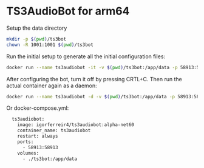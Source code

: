 # TS3AudioBot for arm64

Setup the data directory
```sh
mkdir -p $(pwd)/ts3bot
chown -R 1001:1001 $(pwd)/ts3bot
```

Run the initial setup to generate all the initial configuration files:
```sh
docker run --name ts3audiobot -it -v $(pwd)/ts3bot:/app/data -p 58913:58913 igorferreir4/ts3audiobot:alpha-net60
```

After configuring the bot, turn it off by pressing CRTL+C. Then run the actual container again as a daemon:
```sh
docker run --name ts3audiobot -d -v $(pwd)/ts3bot:/app/data -p 58913:58913 igorferreir4/ts3audiobot:alpha-net60
```

Or docker-compose.yml:
```sh
  ts3audiobot:
    image: igorferreir4/ts3audiobot:alpha-net60
    container_name: ts3audiobot
    restart: always
    ports:
      - 58913:58913
    volumes:
      - ./ts3bot:/app/data
```
